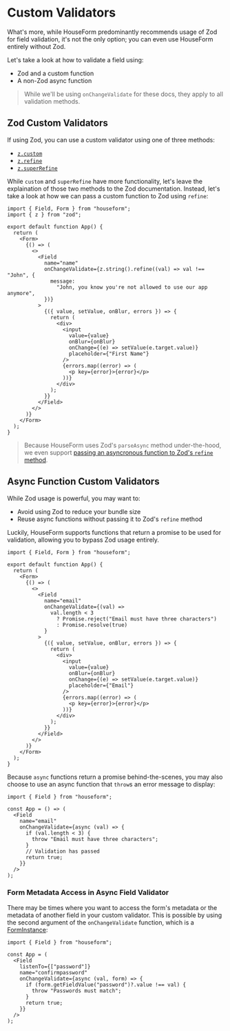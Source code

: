 # Custom Validators

What's more, while HouseForm predominantly recommends usage of Zod for field validation, it's not the only option; you can even use HouseForm entirely without Zod.

Let's take a look at how to validate a field using:

- Zod and a custom function
- A non-Zod async function

> While we'll be using `onChangeValidate` for these docs, they apply to all validation methods.

## Zod Custom Validators

If using Zod, you can use a custom validator using one of three methods:

- [`z.custom`](https://github.com/colinhacks/zod#custom-schemas)
- [`z.refine`](https://github.com/colinhacks/zod#refine)
- [`z.superRefine`](https://github.com/colinhacks/zod#superrefine)

While `custom` and `superRefine` have more functionality, let's leave the explaination of those two methods to the Zod documentation. Instead, let's take a look at how we can pass a custom function to Zod using `refine`:

```tsx
import { Field, Form } from "houseform";
import { z } from "zod";

export default function App() {
  return (
    <Form>
      {() => (
        <>
          <Field
            name="name"
            onChangeValidate={z.string().refine((val) => val !== "John", {
              message:
                "John, you know you're not allowed to use our app anymore",
            })}
          >
            {({ value, setValue, onBlur, errors }) => {
              return (
                <div>
                  <input
                    value={value}
                    onBlur={onBlur}
                    onChange={(e) => setValue(e.target.value)}
                    placeholder={"First Name"}
                  />
                  {errors.map((error) => (
                    <p key={error}>{error}</p>
                  ))}
                </div>
              );
            }}
          </Field>
        </>
      )}
    </Form>
  );
}
```

> Because HouseForm uses Zod's `parseAsync` method under-the-hood, we even support [passing an asyncronous function to Zod's `refine` method](https://github.com/colinhacks/zod#asynchronous-refinements).

<ClickToIFrame title="HouseForm Zod Refine StackBlitz Example" src="https://stackblitz.com/edit/houseform-v1-example-zod-refine?file=App.tsx"/>

## Async Function Custom Validators

While Zod usage is powerful, you may want to:

- Avoid using Zod to reduce your bundle size
- Reuse async functions without passing it to Zod's `refine` method

Luckily, HouseForm supports functions that return a promise to be used for validation, allowing you to bypass Zod usage entirely.

```tsx
import { Field, Form } from "houseform";

export default function App() {
  return (
    <Form>
      {() => (
        <>
          <Field
            name="email"
            onChangeValidate={(val) =>
              val.length < 3
                ? Promise.reject("Email must have three characters")
                : Promise.resolve(true)
            }
          >
            {({ value, setValue, onBlur, errors }) => {
              return (
                <div>
                  <input
                    value={value}
                    onBlur={onBlur}
                    onChange={(e) => setValue(e.target.value)}
                    placeholder={"Email"}
                  />
                  {errors.map((error) => (
                    <p key={error}>{error}</p>
                  ))}
                </div>
              );
            }}
          </Field>
        </>
      )}
    </Form>
  );
}
```

Because `async` functions return a promise behind-the-scenes, you may also choose to use an async function that `throw`s an error message to display:

```tsx
import { Field } from "houseform";

const App = () => (
  <Field
    name="email"
    onChangeValidate={async (val) => {
      if (val.length < 3) {
        throw "Email must have three characters";
      }
      // Validation has passed
      return true;
    }}
  />
);
```

### Form Metadata Access in Async Field Validator

There may be times where you want to access the form's metadata or the metadata of another field in your custom validator. This is possible by using the second argument of the `onChangeValidate` function, which is a [FormInstance](https://houseform.dev/reference/form.html#interface-forminstance):

```tsx
import { Field } from "houseform";

const App = (
  <Field
    listenTo={["password"]}
    name="confirmpassword"
    onChangeValidate={async (val, form) => {
      if (form.getFieldValue("password")?.value !== val) {
        throw "Passwords must match";
      }
      return true;
    }}
  />
);
```

 <ClickToIFrame title="HouseForm Async Validator StackBlitz Example" src="https://stackblitz.com/edit/houseform-v1-example-async-validator?file=App.tsx"/>
